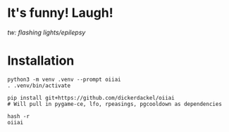 # It's funny!  Laugh!

_tw: flashing lights/epilepsy_

# Installation

```commandline
python3 -m venv .venv --prompt oiiai
. .venv/bin/activate

pip install git+https://github.com/dickerdackel/oiiai
# Will pull in pygame-ce, lfo, rpeasings, pgcooldown as dependencies

hash -r
oiiai
```

